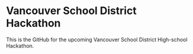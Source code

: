 # Vancouver School District Hackathon

This is the GitHub for the upcoming Vancouver School District High-school Hackathon.

